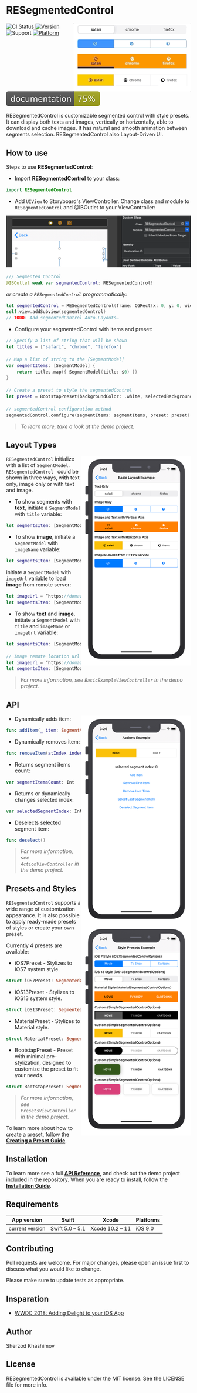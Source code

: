 
# RESegmentedControl

<img align="right" src="./Images/demo.gif" width="320"/>

[![CI Status](https://img.shields.io/travis/sh-khashimov/RESegmentedControl.svg?style=flat)](https://travis-ci.org/sh-khashimov/RESegmentedControl)
[![Version](https://img.shields.io/cocoapods/v/RESegmentedControl.svg?label=version)](https://cocoapods.org/pods/RESegmentedControl)
![Support](https://img.shields.io/badge/supports-SPM%2C%20CocoaPods-green.svg)
[![Platform](https://img.shields.io/cocoapods/p/RESegmentedControl.svg?style=flat)](https://cocoapods.org/pods/RESegmentedControl)
![Documentation](docs/badge.svg?style=flat)

RESegmentedControl is customizable segmented control with style presets. It can display both texts and images, vertically or horizontally, able to download and cache images. It has natural and smooth animation between segments selection. RESegmentedControl also Layout-Driven UI.


## How to use

Steps to use **RESegmentedControl**:

- Import **RESegmentedControl** to your class:

``` Swift
import RESegmentedControl
```

- Add `UIView` to Storyboard's ViewController. Change class and module to `RESegmentedControl` and @IBOutlet to your ViewController:

![storyboard](Images/storyboard.png)

``` Swift
/// Segmented Control
@IBOutlet weak var segmentedControl: RESegmentedControl!
```

*or create a `RESegmentedControl` programmatically:*

``` Swift
let segmentedControl = RESegmentedControl(frame: CGRect(x: 0, y: 0, width: 200, height: 44))
self.view.addSubview(segmentedControl)
// TODO: Add segmentedControl Auto-Layouts…
```

- Configure your segmentedControl with items and preset:

``` Swift
// Specify a list of string that will be shown
let titles = ["safari", "chrome", "firefox"]

// Map a list of string to the [SegmentModel]
var segmentItems: [SegmentModel] {
	return titles.map({ SegmentModel(title: $0) })
}

// Create a preset to style the segmentedControl
let preset = BootstapPreset(backgroundColor: .white, selectedBackgroundColor: .black)

// segmentedControl configuration method
segmentedControl.configure(segmentItems: segmentItems, preset: preset)
```

> *To learn more, take a look at the demo project.*

## Layout Types

<img align="right" src="./Images/1.png" width="300"/>

`RESegmentedControl` initialize with a list of `SegmentModel`. `RESegmentedControl ` could be shown in three ways, with text only, image only or with text and image.

- To show segments with **text**, initiate a `SegmentModel` with `title` variable:

``` Swift
let segmentsItem: [SegmentModel] = [SegmentModel(title: “Title”)]
```
- To show **image**, initiate a `SegmentModel` with `imageName` variable:

``` Swift
let segmentsItem: [SegmentModel] = [SegmentModel(imageName: “imageNameInAseetCatalog”)]
```
initiate a `SegmentModel` with `imageUrl` variable to load **image** from remote server:

``` Swift
let imageUrl = “https://domain.com/image.png”
let segmentsItem: [SegmentModel] = [SegmentModel(imageUrl: imageUrl)]
```
- To show **text** and **image**, initiate a `SegmentModel` with `title` and `imageName`  or `imageUrl` variable:

``` Swift
let segmentsItem: [SegmentModel] = [SegmentModel(title: “Title”, imageName: “imageNameInAseetCatalog”)]

// Image remote location url
let imageUrl = “https://domain.com/image.png”
let segmentsItem: [SegmentModel] = [SegmentModel(title: “Title”, imageUrl: imageUrl)]
```
> *For more information, see `BasicExampleViewController` in the demo project.*

## API

<img align="right" src="./Images/3.png" width="300"/>

- Dynamically adds item:

``` Swift
func addItem(_ item: SegmentModel, atIndex index: Int? = nil)
```

- Dynamically removes item:

``` Swift
func removeItem(atIndex index: Int? = nil)
```

- Returns segment items count:

``` Swift
var segmentItemsCount: Int
```

- Returns or dynamically changes selected index:

``` Swift
var selectedSegmentIndex: Int
```

- Deselects selected segment item:

``` Swift
func deselect()
```

> *For more information, see `ActionViewController` in the demo project.*

## Presets and Styles

<img align="right" src="./Images/2.png" width="300"/>

`RESegmentedControl` supports a wide range of customization appearance. It is also possible to apply ready-made presets of styles or create your own preset.

Currently 4 presets are available:

- iOS7Preset - Stylizes to iOS7 system style.

``` swift
struct iOS7Preset: SegmentedControlPresettable
```
- iOS13Preset - Stylizes to iOS13 system style.

``` swift
struct iOS13Preset: SegmentedControlPresettable
```
- MaterialPreset - Stylizes to Material style.

``` swift
struct MaterialPreset: SegmentedControlPresettable
```

- BootstapPreset - Preset with minimal pre-stylization, designed to customize the preset to fit your needs.

``` swift
struct BootstapPreset: SegmentedControlPresettable
```

> *For more information, see `PresetsViewController` in the demo project.*



To learn more about how to create a preset, follow the [**Creating a Preset Guide**](/Documentation/Style.md).


## Installation

To learn more see a full [**API Reference**](/docs/index.html), and check out the demo project included in the repository. When you are ready to install, follow the [**Installation Guide**](/Documentation/Installation.md).

<a name="h_requirements"></a>
## Requirements


| App version              | Swift             | Xcode              | Platforms                                         |
|-------------------|-------------------|--------------------|---------------------------------------------------|
|   current version    | Swift 5.0 – 5.1   | Xcode 10.2 – 11    | iOS 9.0  |

## Contributing
Pull requests are welcome. For major changes, please open an issue first to discuss what you would like to change.

Please make sure to update tests as appropriate.


## Insparation

- [WWDC 2018: Adding Delight to your iOS App](https://developer.apple.com/videos/play/wwdc2018/233)

## Author

Sherzod Khashimov

## License

RESegmentedControl is available under the MIT license. See the LICENSE file for more info.
